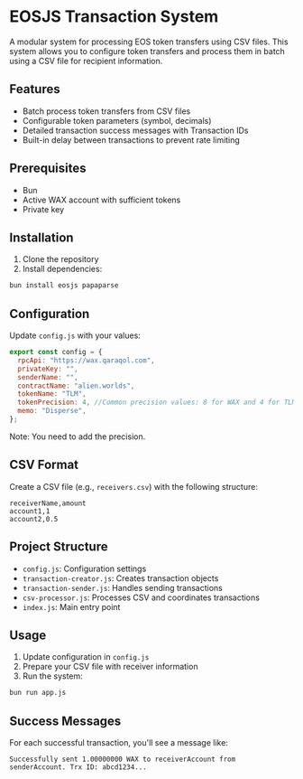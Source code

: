 # EOSJS Transaction System

A modular system for processing EOS token transfers using CSV files. This system allows you to configure token transfers and process them in batch using a CSV file for recipient information.

## Features

- Batch process token transfers from CSV files
- Configurable token parameters (symbol, decimals)
- Detailed transaction success messages with Transaction IDs
- Built-in delay between transactions to prevent rate limiting

## Prerequisites

- Bun
- Active WAX account with sufficient tokens
- Private key

## Installation

1. Clone the repository
2. Install dependencies:

```bash
bun install eosjs papaparse
```

## Configuration

Update `config.js` with your values:

```javascript
export const config = {
  rpcApi: "https://wax.qaraqol.com",
  privateKey: "",
  senderName: "",
  contractName: "alien.worlds",
  tokenName: "TLM",
  tokenPrecision: 4, //Common precision values: 8 for WAX and 4 for TLM
  memo: "Disperse",
};
```

Note: You need to add the precision.

## CSV Format

Create a CSV file (e.g., `receivers.csv`) with the following structure:

```csv
receiverName,amount
account1,1
account2,0.5
```

## Project Structure

- `config.js`: Configuration settings
- `transaction-creator.js`: Creates transaction objects
- `transaction-sender.js`: Handles sending transactions
- `csv-processor.js`: Processes CSV and coordinates transactions
- `index.js`: Main entry point

## Usage

1. Update configuration in `config.js`
2. Prepare your CSV file with receiver information
3. Run the system:

```bash
bun run app.js
```

## Success Messages

For each successful transaction, you'll see a message like:

```
Successfully sent 1.00000000 WAX to receiverAccount from senderAccount. Trx ID: abcd1234...
```
